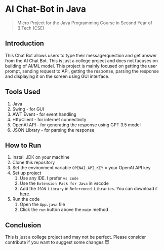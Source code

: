 # AI Chat-Bot in Java

> Micro Project for the Java Programming Course in Second Year of B.Tech (CSE)

## Introduction

This Chat Bot allows users to type their message/question and get answer from the AI Chat Bot. This is just a college project and does not fucuses on building of AI/ML model. This project is mainly focused on getting the user prompt, sending request to API, getting the response, parsing the response and displaying it on the screen using GUI interface.

## Tools Used

1. Java
1. Swing - for GUI
1. AWT Event - for event handling
1. HttpClient - for internet connectivity
1. OpenAI API - for generating the response using GPT 3.5 model
1. JSON Library - for parsing the response

## How to Run

1. Install JDK on your machine
1. Clone this repository
1. Set the environment variable `OPENAI_API_KEY` = your OpenAI API key
1. Set up project
   1. Use any IDE. I prefer `vs code`
   1. Use the `Extension Pack for Java` in vscode
   1. Add the `JSON Library` in `Referenced Libraries`. You can download it [here](https://github.com/stleary/JSON-java).
1. Run the code
   1. Open the `App.java` file
   1. Click the `run` button above the `main` method

## Conclusion

This is just a college project and may not be perfect.
Please consider contribute if you want to suggest some changes 😇

<br>
